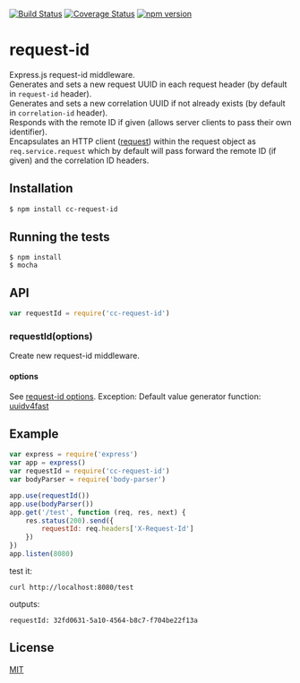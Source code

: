 [![Build Status](https://travis-ci.org/Colored-Coins/request-id.svg?branch=master)](https://travis-ci.org/Colored-Coins/request-id)
[![Coverage Status](https://coveralls.io/repos/github/Colored-Coins/request-id/badge.svg?branch=master)](https://coveralls.io/github/Colored-Coins/request-id?branch=master)
[![npm version](https://badge.fury.io/js/cc-request-id.svg)](https://badge.fury.io/js/cc-request-id)
# request-id
Express.js request-id middleware.<br>
Generates and sets a new request UUID in each request header (by default in `request-id` header).<br>
Generates and sets a new correlation UUID if not already exists (by default in `correlation-id` header).<br>
Responds with the remote ID if given (allows server clients to pass their own identifier).<br>
Encapsulates an HTTP client ([request](https://github.com/request/request)) within the request object as `req.service.request` which by default will pass forward the remote ID (if given) and the correlation ID headers.
## Installation
```sh
$ npm install cc-request-id
```
## Running the tests
```
$ npm install
$ mocha
```
## API
```javascript
var requestId = require('cc-request-id')
```
### requestId(options)
Create new request-id middleware.
#### options
See [request-id options](https://github.com/wilmoore/request-id.js#options).
Exception:
Default value generator function: [uuidv4fast]

## Example
```javascript
var express = require('express')
var app = express()
var requestId = require('cc-request-id')
var bodyParser = require('body-parser')

app.use(requestId())
app.use(bodyParser())
app.get('/test', function (req, res, next) {
	res.status(200).send({
		requestId: req.headers['X-Request-Id']
	})
})
app.listen(8080)
```
test it:
```
curl http://localhost:8080/test
```
outputs:
```
requestId: 32fd0631-5a10-4564-b8c7-f704be22f13a
```

## License

[MIT](license)

[uuidv4fast]:   https://github.com/scravy/uuid-1345#uuidv4fast
